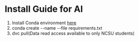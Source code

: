 # Install Guide for AI

1. Install Conda environment [here](https://www.anaconda.com/products/distribution)
1. conda create --name <env> --file requirements.txt
1. dvc pull(Data read access available to only NCSU students)

